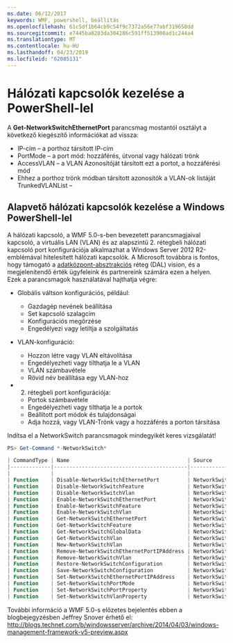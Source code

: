 ```yaml
---
ms.date: 06/12/2017
keywords: WMF, powershell, beállítás
ms.openlocfilehash: 61c5df1b64cb9c54f9c7372a56e77abf319658dd
ms.sourcegitcommit: e7445ba8203da304286c591ff513900ad1c244a4
ms.translationtype: MT
ms.contentlocale: hu-HU
ms.lasthandoff: 04/23/2019
ms.locfileid: "62085131"
---
```

# <a name="network-switch-management-with-powershell"></a>Hálózati kapcsolók kezelése a PowerShell-lel

A **Get-NetworkSwitchEthernetPort** parancsmag mostantól osztályt a következő kiegészítő információkat ad vissza:

- IP-cím – a porthoz társított IP-cím
- PortMode – a port mód: hozzáférés, útvonal vagy hálózati trönk
- AccessVLAN – a VLAN Azonosítóját társított ezt a portot, a hozzáférési mód
- Ehhez a porthoz trönk módban társított azonosítók a VLAN-ok listáját TrunkedVLANList –

## <a name="fundamental-network-switch-management-with-windows-powershell"></a>Alapvető hálózati kapcsolók kezelése a Windows PowerShell-lel

A hálózati kapcsoló, a WMF 5.0-s-ben bevezetett parancsmagjaival kapcsoló, a virtuális LAN (VLAN) és az alapszintű 2. rétegbeli hálózati kapcsoló port konfigurációja alkalmazhat a Windows Server 2012 R2-emblémával hitelesített hálózati kapcsolók. A Microsoft továbbra is fontos, hogy támogató a [adatközpont-absztrakciós](http://technet.microsoft.com/cloud/dal.aspx) réteg (DAL) vision, és a megjelenítendő érték ügyfeleink és partnereink számára ezen a helyen. Ezek a parancsmagok használatával hajthatja végre:

- Globális váltson konfigurációs, például:
    - Gazdagép nevének beállítása
    - Set kapcsoló szalagcím
    - Konfigurációs megőrzése
    - Engedélyezi vagy letiltja a szolgáltatás

- VLAN-konfiguráció:
    - Hozzon létre vagy VLAN eltávolítása
    - Engedélyezheti vagy tilthatja le a VLAN
    - VLAN számbavétele
    - Rövid név beállítása egy VLAN-hoz

- 2. rétegbeli port konfigurációja:
    - Portok számbavétele
    - Engedélyezheti vagy tilthatja le a portok
    - Beállított port módok és tulajdonságai
    - Adja hozzá, vagy VLAN-Trönk vagy a hozzáférés a porton társítása

Indítsa el a NetworkSwitch parancsmagok mindegyikét keres vizsgálatát!

```powershell
PS> Get-Command *-NetworkSwitch*

| CommandType | Name                                      | Source        |
|-------------|-------------------------------------------|---------------|
|             |                                           |               |
| Function    | Disable-NetworkSwitchEthernetPort         | NetworkSwitch |
| Function    | Disable-NetworkSwitchFeature              | NetworkSwitch |
| Function    | Disable-NetworkSwitchVlan                 | NetworkSwitch |
| Function    | Enable-NetworkSwitchEthernetPort          | NetworkSwitch |
| Function    | Enable-NetworkSwitchFeature               | NetworkSwitch |
| Function    | Enable-NetworkSwitchVlan                  | NetworkSwitch |
| Function    | Get-NetworkSwitchEthernetPort             | NetworkSwitch |
| Function    | Get-NetworkSwitchFeature                  | NetworkSwitch |
| Function    | Get-NetworkSwitchGlobalData               | NetworkSwitch |
| Function    | Get-NetworkSwitchVlan                     | NetworkSwitch |
| Function    | New-NetworkSwitchVlan                     | NetworkSwitch |
| Function    | Remove-NetworkSwitchEthernetPortIPAddress | NetworkSwitch |
| Function    | Remove-NetworkSwitchVlan                  | NetworkSwitch |
| Function    | Restore-NetworkSwitchConfiguration        | NetworkSwitch |
| Function    | Save-NetworkSwitchConfiguration           | NetworkSwitch |
| Function    | Set-NetworkSwitchEthernetPortIPAddress    | NetworkSwitch |
| Function    | Set-NetworkSwitchPortMode                 | NetworkSwitch |
| Function    | Set-NetworkSwitchPortProperty             | NetworkSwitch |
| Function    | Set-NetworkSwitchVlanProperty             | NetworkSwitch |
```

További információ a WMF 5.0-s előzetes bejelentés ebben a blogbejegyzésben Jeffrey Snover érhető el: <http://blogs.technet.com/b/windowsserver/archive/2014/04/03/windows-management-framework-v5-preview.aspx>
